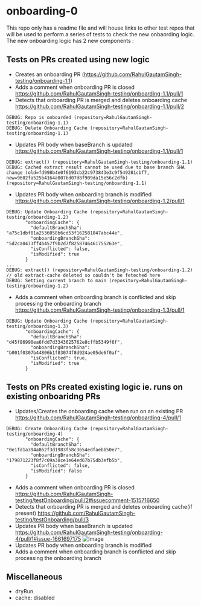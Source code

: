 # onboarding-0

This repo only has a readme file and will house links to other test repos that will be used to perform a series of tests to check the new onbaording logic.
The new onboarding logic has 2 new components :

## Tests on PRs created using new logic

- Creates an onboarding PR (https://github.com/RahulGautamSingh-testing/onboarding-1.1)
- Adds a comment when onboarding PR is closed https://github.com/RahulGautamSingh-testing/onboarding-1.1/pull/1
- Detects that onboarding PR is merged and deletes onboarding cache https://github.com/RahulGautamSingh-testing/onboarding-1.1/pull/2
```log
DEBUG: Repo is onboarded (repository=RahulGautamSingh-testing/onboarding-1.1)
DEBUG: Delete Onboarding Cache (repository=RahulGautamSingh-testing/onboarding-1.1)
```
- Updates PR body when baseBranch is updated https://github.com/RahulGautamSingh-testing/onboarding-1.1/pull/1
```log
DEBUG: extract() (repository=RahulGautamSingh-testing/onboarding-1.1)
DEBUG: Cached extract result cannot be used due to base branch SHA change (old=fd998b4e0f6193cb22c973843e3c9f549281cbf7, new=9602fa525b4164a007bd07d8f909da15e56c2dfb) 
(repository=RahulGautamSingh-testing/onboarding-1.1)
```
- Updates PR body when onboarding branch is modified https://github.com/RahulGautamSingh-testing/onboarding-1.2/pull/1
```log
DEBUG: Update Onboarding Cache (repository=RahulGautamSingh-testing/onboarding-1.2)
       "onboardingCache": {
         "defaultBranchSha": "a75c1dbf81a2536058b6cd53f162581047abc44e",
         "onboardingBranchSha": "5d2ca0473ff4b457f9b2d7f8258746461755263e",
         "isConflicted": false,
         "isModified": true
       }
...
DEBUG: extract() (repository=RahulGautamSingh-testing/onboarding-1.2) // old extract-cache deleted so couldn't be feteched here
DEBUG: Setting current branch to main (repository=RahulGautamSingh-testing/onboarding-1.2)
```
- Adds a comment when onboarding branch is conflicted and skip processing the onboarding branch https://github.com/RahulGautamSingh-testing/onboarding-1.3/pull/1
```log
DEBUG: Update Onboarding Cache (repository=RahulGautamSingh-testing/onboarding-1.3)
       "onboardingCache": {
         "defaultBranchSha": "d45f86990ea6fdd7d3343625762e8cffb5349f6f",
         "onboardingBranchSha": "b001f0307b44806b1f83074f8d924ae05de6f0af",
         "isConflicted": true,
         "isModified": true
       }
```

## Tests on PRs created existing logic ie. runs on existing onboaridng PRs

- Updates/Creates the onboarding cache when run on an existing PR https://github.com/RahulGautamSingh-testing/onboarding-4/pull/1
```log
DEBUG: Create Onboarding Cache (repository=RahulGautamSingh-testing/onboarding-4)
       "onboardingCache": {
         "defaultBranchSha": "0e1fd1a394a862f3d1983f58c3654edfaebb50e7",
         "onboardingBranchSha": "179871223f8f7c09a38ce1e64ed67b75db3efb5b",
         "isConflicted": false,
         "isModified": false
       }
```
- Adds a comment when onboarding PR is closed https://github.com/RahulGautamSingh-testing/testOnboarding/pull/2#issuecomment-1515716650
- Detects that onboarding PR is merged and deletes onboarding cache(if present) https://github.com/RahulGautamSingh-testing/testOnboarding/pull/3
- Updates PR body when baseBranch is updated https://github.com/RahulGautamSingh-testing/onboarding-4/pull/1#issue-1661697175
![image](https://user-images.githubusercontent.com/99875673/233264934-f9a6e61d-7428-4fa1-9996-3fa006910e10.png)
- Updates PR body when onboarding branch is modified 
- Adds a comment when onboarding branch is conflicted and skip processing the onboarding branch

## Miscellaneous

- dryRun
- cache: disabled
